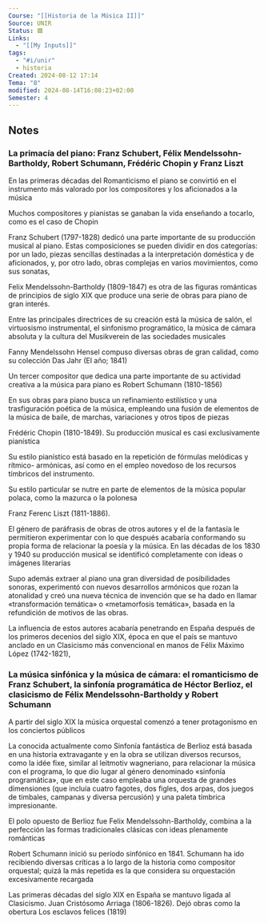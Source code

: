 ```yaml
---
Course: "[[Historia de la Música II]]"
Source: UNIR
Status: 🟥
Links:
  - "[[My Inputs]]"
tags:
  - "#i/unir"
  - historia
Created: 2024-08-12 17:14
Tema: "8"
modified: 2024-08-14T16:08:23+02:00
Semester: 4
---
```

## Notes

### La primacía del piano: Franz Schubert, Félix Mendelssohn-Bartholdy, Robert Schumann, Frédéric Chopin y Franz Liszt

En las primeras décadas del Romanticismo el piano se convirtió en el instrumento más valorado por los compositores y los aficionados a la música

Muchos compositores y pianistas se ganaban la vida enseñando a tocarlo, como es el caso de Chopin

Franz Schubert (1797-1828) dedicó una parte importante de su producción musical al piano. Estas composiciones se pueden dividir en dos categorías: por un lado, piezas sencillas destinadas a la interpretación doméstica y de aficionados, y, por otro lado, obras complejas en varios movimientos, como sus sonatas,

Felix Mendelssohn-Bartholdy (1809-1847) es otra de las figuras románticas de principios de siglo XIX que produce una serie de obras para piano de gran interés.

Entre las principales directrices de su creación está la música de salón, el virtuosismo instrumental, el sinfonismo programático, la música de cámara absoluta y la cultura del Musikverein de las sociedades musicales

Fanny Mendelssohn Hensel compuso diversas obras de gran calidad, como su colección Das Jahr (El año; 1841)

Un tercer compositor que dedica una parte importante de su actividad creativa a la música para piano es Robert Schumann (1810-1856)

En sus obras para piano busca un refinamiento estilístico y una trasfiguración poética de la música, empleando una fusión de elementos de la música de baile, de marchas, variaciones y otros tipos de piezas

Frédéric Chopin (1810-1849). Su producción musical es casi exclusivamente pianística

Su estilo pianístico está basado en la repetición de fórmulas melódicas y rítmico- armónicas, así como en el empleo novedoso de los recursos tímbricos del instrumento.

Su estilo particular se nutre en parte de elementos de la música popular polaca, como la mazurca o la polonesa

Franz Ferenc Liszt (1811-1886).

El género de paráfrasis de obras de otros autores y el de la fantasía le permitieron experimentar con lo que después acabaría conformando su propia forma de relacionar la poesía y la música. En las décadas de los 1830 y 1940 su producción musical se identificó completamente con ideas o imágenes literarias

Supo además extraer al piano una gran diversidad de posibilidades sonoras, experimentó con nuevos desarrollos armónicos que rozan la atonalidad y creó una nueva técnica de invención que se ha dado en llamar «transformación temática» o «metamorfosis temática», basada en la refundición de motivos de las obras.

La influencia de estos autores acabaría penetrando en España después de los primeros decenios del siglo XIX, época en que el país se mantuvo anclado en un Clasicismo más convencional en manos de Félix Máximo López (1742-1821),

### La música sinfónica y la música de cámara: el romanticismo de Franz Schubert, la sinfonía programática de Héctor Berlioz, el clasicismo de Félix Mendelssohn-Bartholdy y Robert Schumann

A partir del siglo XIX la música orquestal comenzó a tener protagonismo en los conciertos públicos

La conocida actualmente como Sinfonía fantástica de Berlioz está basada en una historia extravagante y en la obra se utilizan diversos recursos, como la idée fixe, similar al leitmotiv wagneriano, para relacionar la música con el programa, lo que dio lugar al género denominado «sinfonía programática», que en este caso empleaba una orquesta de grandes dimensiones (que incluía cuatro fagotes, dos figles, dos arpas, dos juegos de timbales, campanas y diversa percusión) y una paleta tímbrica impresionante.

El polo opuesto de Berlioz fue Felix Mendelssohn-Bartholdy, combina a la perfección las formas tradicionales clásicas con ideas plenamente románticas

Robert Schumann inició su período sinfónico en 1841. Schumann ha ido recibiendo diversas críticas a lo largo de la historia como compositor orquestal; quizá la más repetida es la que considera su orquestación excesivamente recargada

Las primeras décadas del siglo XIX en España se mantuvo ligada al Clasicismo. Juan Cristósomo Arriaga (1806-1826). Dejó obras como la obertura Los esclavos felices (1819)

